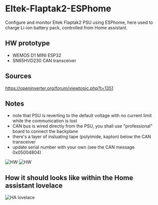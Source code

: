 # Eltek-Flaptak2-ESPhome
Configure and monitor Eltek Flaptak2 PSU using ESPhome, here used to charge Li-ion battery pack, controlled from Home assistant.

## HW prototype
- WEMOS D1 MINI ESP32
- SN65HVD230 CAN transceiver

## Sources
https://openinverter.org/forum/viewtopic.php?t=1351

## Notes
- note that PSU is reverting to the default voltage with no current limit while the communication is lost
- CAN bus is wired directly from the PSU, you shall use "professional" board to connect the backplane
- there's a layer of insluating tape (polyimide, kapton) below the CAN transceiver
- update serial number with your own (see the CAN message 0x05004804)

![HW](https://github.com/taHC81/Eltek-Flaptak2-ESPhome/blob/main/FP2-ESPhome2.jpg?raw=true)
![HW](https://github.com/taHC81/Eltek-Flaptak2-ESPhome/blob/main/FP2-ESPhome1.jpg?raw=true)

## How it should looks like within the Home assistant lovelace
![HA lovelace](https://github.com/taHC81/Eltek-Flaptack2-ESPhome/blob/main/Eltek-Flatpack2-HA2.png?raw=true)

